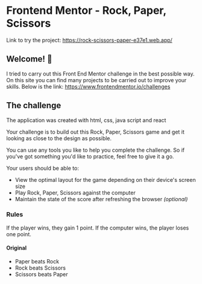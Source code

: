 # Frontend Mentor - Rock, Paper, Scissors

Link to try the project:
https://rock-scissors-paper-e37e1.web.app/

## Welcome! 👋

I tried to carry out this Front End Mentor challenge in the best possible way. On this site you can find many projects to be carried out to improve your skills.
Below is the link: https://www.frontendmentor.io/challenges

## The challenge

The application was created with html, css, java script and react

Your challenge is to build out this Rock, Paper, Scissors game and get it looking as close to the design as possible.

You can use any tools you like to help you complete the challenge. So if you've got something you'd like to practice, feel free to give it a go.

Your users should be able to:

- View the optimal layout for the game depending on their device's screen size
- Play Rock, Paper, Scissors against the computer
- Maintain the state of the score after refreshing the browser _(optional)_

### Rules

If the player wins, they gain 1 point. If the computer wins, the player loses one point.

#### Original

- Paper beats Rock
- Rock beats Scissors
- Scissors beats Paper
